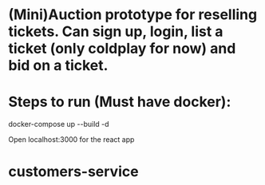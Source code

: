 # (Mini)Auction prototype for reselling tickets. Can sign up, login, list a ticket (only coldplay for now) and bid on a ticket.


# Steps to run (Must have docker):
docker-compose up --build -d

Open localhost:3000 for the react app
# customers-service
